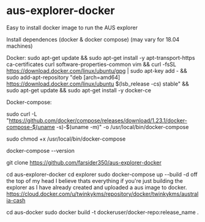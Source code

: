 # aus-explorer-docker
 Easy to install docker image to run the AUS explorer

 Install dependences (docker & docker compose) (may vary for 18.04 machines)

Docker:
sudo apt-get update && sudo apt-get install -y apt-transport-https ca-certificates curl software-properties-common vim && curl -fsSL https://download.docker.com/linux/ubuntu/gpg | sudo apt-key add - && sudo add-apt-repository "deb [arch=amd64] https://download.docker.com/linux/ubuntu $(lsb_release -cs) stable" && sudo apt-get update && sudo apt-get install -y docker-ce

Docker-compose:

sudo curl -L "https://github.com/docker/compose/releases/download/1.23.1/docker-compose-$(uname -s)-$(uname -m)" -o /usr/local/bin/docker-compose

sudo chmod +x /usr/local/bin/docker-compose

docker-compose --version


git clone https://github.com/farsider350/aus-explorer-docker 

cd aus-explorer-docker
cd explorer
sudo docker-compose up --build -d
off the top of my head I believe thats everything if you're just building the explorer as I have already created and uploaded a aus image to docker.
https://cloud.docker.com/u/twinkykms/repository/docker/twinkykms/australia-cash

cd aus-docker 
sudo docker build -t dockeruser/docker-repo:release_name .
